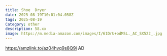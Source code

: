 ```yaml
---
title: Shoe  Dryer
date: 2025-08-19T10:01:04.058Z
tags: 2025-08-19
Category: other
description: 58.xx
image: https://m.media-amazon.com/images/I/61DrU+odMSL._AC_SX522_.jpg
---
```

https://amzlink.to/az04hvq9s8Q9i
AD